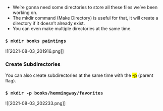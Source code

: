 -   We’re gonna need some directories to store all these files we’ve been working on.
-   The mkdir command (Make Directory) is useful for that, it will create a directory if it doesn’t already exist.
-   You can even make multiple directories at the same time.

### `$ mkdir books paintings`

![[2021-08-03_201916.png]]

### Create Subdirectories

You can also create subdirectories at the same time with the  <mark>-p</mark> (parent flag).

### `$ mkdir -p books/hemmingway/favorites`

![[2021-08-03_202233.png]]


